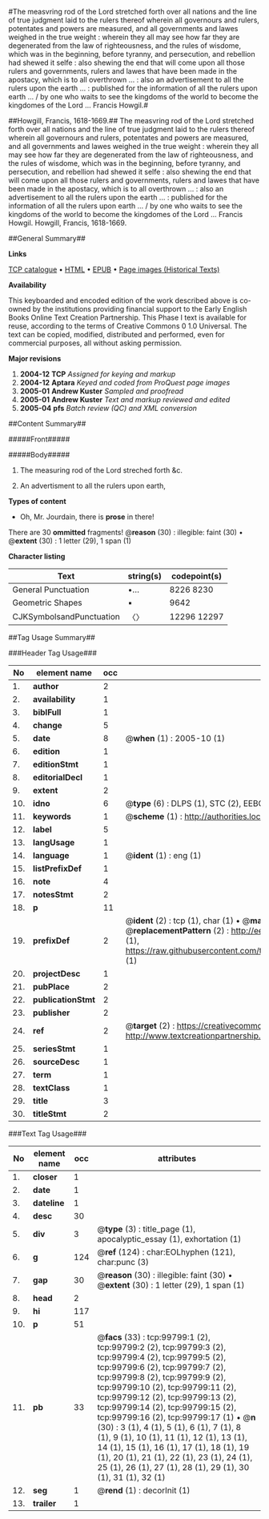 #The measvring rod of the Lord stretched forth over all nations and the line of true judgment laid to the rulers thereof wherein all governours and rulers, potentates and powers are measured, and all governments and lawes weighed in the true weight : wherein they all may see how far they are degenerated from the law of righteousness, and the rules of wisdome, which was in the beginning, before tyranny, and persecution, and rebellion had shewed it selfe : also shewing the end that will come upon all those rulers and governments, rulers and lawes that have been made in the apostacy, which is to all overthrown ... : also an advertisement to all the rulers upon the earth ... : published for the information of all the rulers upon earth ... / by one who waits to see the kingdoms of the world to become the kingdomes of the Lord ... Francis Howgil.#

##Howgill, Francis, 1618-1669.##
The measvring rod of the Lord stretched forth over all nations and the line of true judgment laid to the rulers thereof wherein all governours and rulers, potentates and powers are measured, and all governments and lawes weighed in the true weight : wherein they all may see how far they are degenerated from the law of righteousness, and the rules of wisdome, which was in the beginning, before tyranny, and persecution, and rebellion had shewed it selfe : also shewing the end that will come upon all those rulers and governments, rulers and lawes that have been made in the apostacy, which is to all overthrown ... : also an advertisement to all the rulers upon the earth ... : published for the information of all the rulers upon earth ... / by one who waits to see the kingdoms of the world to become the kingdomes of the Lord ... Francis Howgil.
Howgill, Francis, 1618-1669.

##General Summary##

**Links**

[TCP catalogue](http://www.ota.ox.ac.uk/tcp/)  • 
[HTML](http://tei.it.ox.ac.uk/tcp/Texts-HTML/free/A44/A44798.html)  • 
[EPUB](http://tei.it.ox.ac.uk/tcp/Texts-EPUB/free/A44/A44798.epub) • 
[Page images (Historical Texts)](https://data.historicaltexts.jisc.ac.uk/view?pubId=eebo-13506122e&pageId=eebo-13506122e-99799-1)

**Availability**

This keyboarded and encoded edition of the
	       work described above is co-owned by the institutions
	       providing financial support to the Early English Books
	       Online Text Creation Partnership. This Phase I text is
	       available for reuse, according to the terms of Creative
	       Commons 0 1.0 Universal. The text can be copied,
	       modified, distributed and performed, even for
	       commercial purposes, all without asking permission.

**Major revisions**

1. __2004-12__ __TCP__ *Assigned for keying and markup*
1. __2004-12__ __Aptara__ *Keyed and coded from ProQuest page images*
1. __2005-01__ __Andrew Kuster__ *Sampled and proofread*
1. __2005-01__ __Andrew Kuster__ *Text and markup reviewed and edited*
1. __2005-04__ __pfs__ *Batch review (QC) and XML conversion*

##Content Summary##

#####Front#####

#####Body#####

1. The measuring rod of the Lord
streched forth &c.

1. An advertisment to all the rulers
upon earth,

**Types of content**

  * Oh, Mr. Jourdain, there is **prose** in there!

There are 30 **ommitted** fragments! 
 @__reason__ (30) : illegible: faint (30)  •  @__extent__ (30) : 1 letter (29), 1 span (1)

**Character listing**


|Text|string(s)|codepoint(s)|
|---|---|---|
|General Punctuation|•…|8226 8230|
|Geometric Shapes|▪|9642|
|CJKSymbolsandPunctuation|〈〉|12296 12297|

##Tag Usage Summary##

###Header Tag Usage###

|No|element name|occ|attributes|
|---|---|---|---|
|1.|__author__|2||
|2.|__availability__|1||
|3.|__biblFull__|1||
|4.|__change__|5||
|5.|__date__|8| @__when__ (1) : 2005-10 (1)|
|6.|__edition__|1||
|7.|__editionStmt__|1||
|8.|__editorialDecl__|1||
|9.|__extent__|2||
|10.|__idno__|6| @__type__ (6) : DLPS (1), STC (2), EEBO-CITATION (1), OCLC (1), VID (1)|
|11.|__keywords__|1| @__scheme__ (1) : http://authorities.loc.gov/ (1)|
|12.|__label__|5||
|13.|__langUsage__|1||
|14.|__language__|1| @__ident__ (1) : eng (1)|
|15.|__listPrefixDef__|1||
|16.|__note__|4||
|17.|__notesStmt__|2||
|18.|__p__|11||
|19.|__prefixDef__|2| @__ident__ (2) : tcp (1), char (1)  •  @__matchPattern__ (2) : ([0-9\-]+):([0-9IVX]+) (1), (.+) (1)  •  @__replacementPattern__ (2) : http://eebo.chadwyck.com/downloadtiff?vid=$1&page=$2 (1), https://raw.githubusercontent.com/textcreationpartnership/Texts/master/tcpchars.xml#$1 (1)|
|20.|__projectDesc__|1||
|21.|__pubPlace__|2||
|22.|__publicationStmt__|2||
|23.|__publisher__|2||
|24.|__ref__|2| @__target__ (2) : https://creativecommons.org/publicdomain/zero/1.0/ (1), http://www.textcreationpartnership.org/docs/. (1)|
|25.|__seriesStmt__|1||
|26.|__sourceDesc__|1||
|27.|__term__|1||
|28.|__textClass__|1||
|29.|__title__|3||
|30.|__titleStmt__|2||


###Text Tag Usage###

|No|element name|occ|attributes|
|---|---|---|---|
|1.|__closer__|1||
|2.|__date__|1||
|3.|__dateline__|1||
|4.|__desc__|30||
|5.|__div__|3| @__type__ (3) : title_page (1), apocalyptic_essay (1), exhortation (1)|
|6.|__g__|124| @__ref__ (124) : char:EOLhyphen (121), char:punc (3)|
|7.|__gap__|30| @__reason__ (30) : illegible: faint (30)  •  @__extent__ (30) : 1 letter (29), 1 span (1)|
|8.|__head__|2||
|9.|__hi__|117||
|10.|__p__|51||
|11.|__pb__|33| @__facs__ (33) : tcp:99799:1 (2), tcp:99799:2 (2), tcp:99799:3 (2), tcp:99799:4 (2), tcp:99799:5 (2), tcp:99799:6 (2), tcp:99799:7 (2), tcp:99799:8 (2), tcp:99799:9 (2), tcp:99799:10 (2), tcp:99799:11 (2), tcp:99799:12 (2), tcp:99799:13 (2), tcp:99799:14 (2), tcp:99799:15 (2), tcp:99799:16 (2), tcp:99799:17 (1)  •  @__n__ (30) : 3 (1), 4 (1), 5 (1), 6 (1), 7 (1), 8 (1), 9 (1), 10 (1), 11 (1), 12 (1), 13 (1), 14 (1), 15 (1), 16 (1), 17 (1), 18 (1), 19 (1), 20 (1), 21 (1), 22 (1), 23 (1), 24 (1), 25 (1), 26 (1), 27 (1), 28 (1), 29 (1), 30 (1), 31 (1), 32 (1)|
|12.|__seg__|1| @__rend__ (1) : decorInit (1)|
|13.|__trailer__|1||
